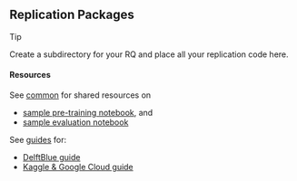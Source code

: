 ## Replication Packages 

> [!TIP] 
> Create a subdirectory for your RQ and place all your replication code here. 

#### Resources
See [common](./common/) for shared resources on 

- [sample pre-training notebook](./common/pre_train.ipynb), and 
- [sample evaluation notebook](./common/evaluate.ipynb)

See [guides](./guides/) for:

- [DelftBlue guide](./guides/delftblue-guide.md)
- [Kaggle & Google Cloud guide](./guides/kaggle-google-guide.pdf)

